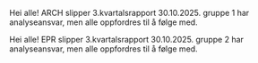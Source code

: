 Hei alle! ARCH slipper 3.kvartalsrapport 30.10.2025. gruppe 1 har analyseansvar, men alle oppfordres til å følge med.

Hei alle! EPR slipper 3.kvartalsrapport 30.10.2025. gruppe 2 har analyseansvar, men alle oppfordres til å følge med.
